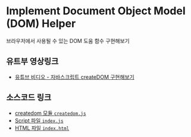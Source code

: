 # Implement Document Object Model (DOM) Helper

브라우저에서 사용될 수 있는 DOM 도움 함수 구현해보기

## 유트부 영상링크

- [유튜브 비디오 - 자바스크립트 createDOM 구현해보기](https://youtube.com)

## 소스코드 링크

- [createdom 모듈 `createdom.js`](./src/helper/createdom.js)
- [Script 파일 `index.js`](./src/index.js)
- [HTML 파일 `index.html`](./index.html)
